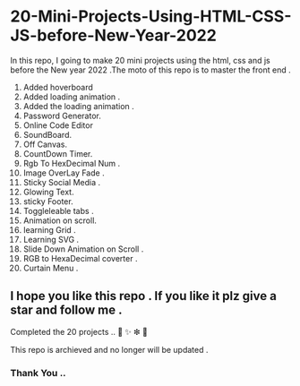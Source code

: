 # 20-Mini-Projects-Using-HTML-CSS-JS-before-New-Year-2022

In this repo, I going to make 20 mini projects using the html, css and js before the New year 2022 .The moto of this repo is to master the front end  .

1. Added hoverboard
2. Added loading animation .
3. Added the loading animation .
4. Password Generator.
5. Online Code Editor
6. SoundBoard.
7. Off Canvas.
8. CountDown Timer.
9. Rgb To HexDecimal Num .
10. Image OverLay Fade .
11. Sticky Social Media .
12. Glowing Text.
13. sticky Footer.
14. Toggleleable tabs .
15. Animation on scroll.
16. learning Grid .
17. Learning SVG .
18. Slide Down Animation on Scroll .
19. RGB to HexaDecimal coverter .
20. Curtain Menu .

## I hope you like this repo . If you like it plz give a star and follow me .

Completed the 20 projects .. 🤝 ✨ ❇ 🧨

This repo is archieved and no longer will be updated .



### Thank You ..
